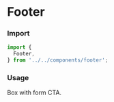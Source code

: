 # Footer
### Import

```js
import {
  Footer,
} from '../../components/footer';
```

### Usage
Box with form CTA.

